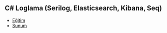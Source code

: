 ## C# Loglama (Serilog, Elasticsearch, Kibana, Seq)

- [Eğitim](https://www.youtube.com/watch?v=KPNNDco4KPQ&list=PLBEMB-Eql15t2u11zT4TzNPmTC04SIWue&index=2)
- [Sunum](https://bit.ly/loglama)
